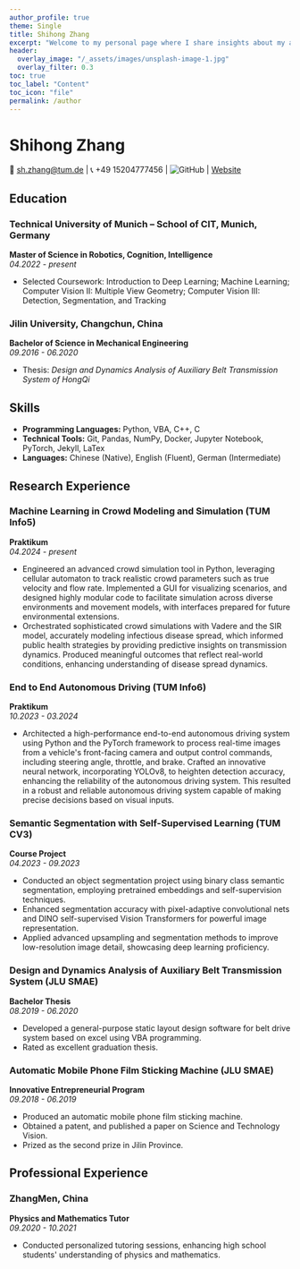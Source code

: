 ```yaml
---
author_profile: true
theme: Single
title: Shihong Zhang
excerpt: "Welcome to my personal page where I share insights about my academic and professional journey."
header:
  overlay_image: "/_assets/images/unsplash-image-1.jpg"
  overlay_filter: 0.3
toc: true
toc_label: "Content"
toc_icon: "file"
permalink: /author
---
```

# Shihong Zhang

📧 sh.zhang@tum.de | 📞 +49 15204777456 | ![GitHub](https://img.shields.io/badge/-zhangsh1416-181717?style=social&logo=github) | [Website](https://zhangsh1416.github.io/shihong/author)

## Education

### Technical University of Munich – School of CIT, Munich, Germany
**Master of Science in Robotics, Cognition, Intelligence**  
*04.2022 - present*  
- Selected Coursework: Introduction to Deep Learning; Machine Learning; Computer Vision II: Multiple View Geometry; Computer Vision III: Detection, Segmentation, and Tracking

### Jilin University, Changchun, China
**Bachelor of Science in Mechanical Engineering**  
*09.2016 - 06.2020*  
- Thesis: *Design and Dynamics Analysis of Auxiliary Belt Transmission System of HongQi*

## Skills

- **Programming Languages:** Python, VBA, C++, C
- **Technical Tools:** Git, Pandas, NumPy, Docker, Jupyter Notebook, PyTorch, Jekyll, LaTex
- **Languages:** Chinese (Native), English (Fluent), German (Intermediate)

## Research Experience

### Machine Learning in Crowd Modeling and Simulation (TUM Info5)
**Praktikum**  
*04.2024 - present*  
- Engineered an advanced crowd simulation tool in Python, leveraging cellular automaton to track realistic crowd parameters such as true velocity and flow rate. Implemented a GUI for visualizing scenarios, and designed highly modular code to facilitate simulation across diverse environments and movement models, with interfaces prepared for future environmental extensions.
- Orchestrated sophisticated crowd simulations with Vadere and the SIR model, accurately modeling infectious disease spread, which informed public health strategies by providing predictive insights on transmission dynamics. Produced meaningful outcomes that reflect real-world conditions, enhancing understanding of disease spread dynamics.

### End to End Autonomous Driving (TUM Info6)
**Praktikum**  
*10.2023 - 03.2024*  
- Architected a high-performance end-to-end autonomous driving system using Python and the PyTorch framework to process real-time images from a vehicle's front-facing camera and output control commands, including steering angle, throttle, and brake. Crafted an innovative neural network, incorporating YOLOv8, to heighten detection accuracy, enhancing the reliability of the autonomous driving system. This resulted in a robust and reliable autonomous driving system capable of making precise decisions based on visual inputs.

### Semantic Segmentation with Self-Supervised Learning (TUM CV3)
**Course Project**  
*04.2023 - 09.2023*  
- Conducted an object segmentation project using binary class semantic segmentation, employing pretrained embeddings and self-supervision techniques.
- Enhanced segmentation accuracy with pixel-adaptive convolutional nets and DINO self-supervised Vision Transformers for powerful image representation.
- Applied advanced upsampling and segmentation methods to improve low-resolution image detail, showcasing deep learning proficiency.

### Design and Dynamics Analysis of Auxiliary Belt Transmission System (JLU SMAE)
**Bachelor Thesis**  
*08.2019 - 06.2020*  
- Developed a general-purpose static layout design software for belt drive system based on excel using VBA programming.
- Rated as excellent graduation thesis.

### Automatic Mobile Phone Film Sticking Machine (JLU SMAE)
**Innovative Entrepreneurial Program**  
*09.2018 - 06.2019*  
- Produced an automatic mobile phone film sticking machine.
- Obtained a patent, and published a paper on Science and Technology Vision.
- Prized as the second prize in Jilin Province.

## Professional Experience

### ZhangMen, China
**Physics and Mathematics Tutor**  
*09.2020 - 10.2021*  
- Conducted personalized tutoring sessions, enhancing high school students' understanding of physics and mathematics.



